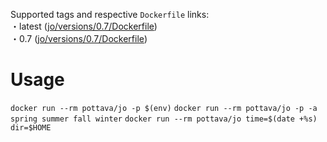 Supported tags and respective `Dockerfile` links:  
・latest ([jo/versions/0.7/Dockerfile](https://github.com/pottava/docker-clitools/blob/master/jo/versions/0.7/Dockerfile))  
・0.7 ([jo/versions/0.7/Dockerfile](https://github.com/pottava/docker-clitools/blob/master/jo/versions/0.7/Dockerfile))  

# Usage

`docker run --rm pottava/jo -p $(env)`
`docker run --rm pottava/jo -p -a spring summer fall winter`
`docker run --rm pottava/jo time=$(date +%s) dir=$HOME`
